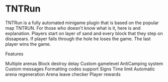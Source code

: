 # TNTRun

TNTRun is a fully automated minigame plugin that is based on the popular map TNTRUN. For those who doesn't know what is it, here is and explanation.
Players start on layer of sand and every block that they step on dissapears. If player falls through the hole he loses the game. The last player wins the game.

Features

Multiple arenas
Block destroy delay
Custom gamelevel
AntiCamping system
Custom messages
Formatting codes support
Signs
Time limit
Automatic arena regeneration
Arena leave checker
Player rewards
